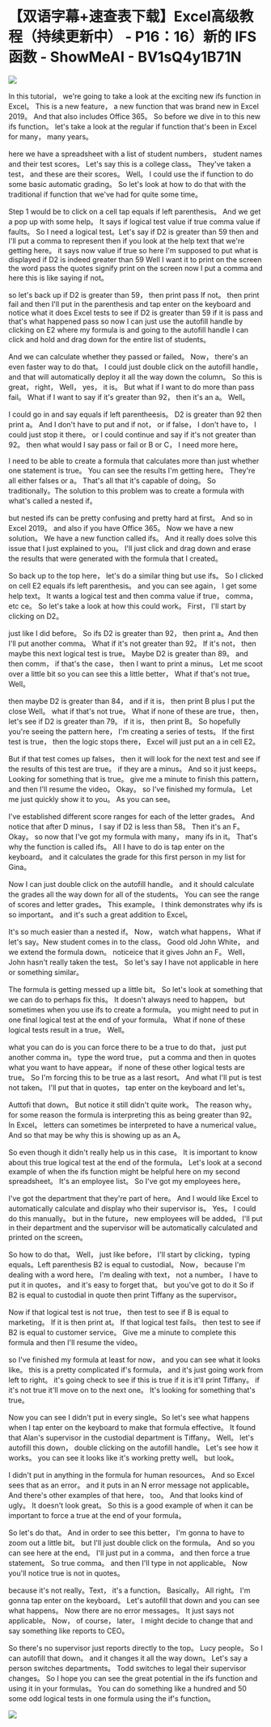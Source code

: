 # 【双语字幕+速查表下载】Excel高级教程（持续更新中） - P16：16）新的 IFS 函数 - ShowMeAI - BV1sQ4y1B71N

![](img/f7994a9b842409afa7c092c9437a0179_0.png)

In this tutorial， we're going to take a look at the exciting new ifs function in Excel。 This is a new feature， a new function that was brand new in Excel 2019。 And that also includes Office 365。 So before we dive in to this new ifs function。 let's take a look at the regular if function that's been in Excel for many， many years。

 here we have a spreadsheet with a list of student numbers， student names and their test scores。 Let's say this is a college class。 They've taken a test， and these are their scores。 Well。 I could use the if function to do some basic automatic grading。 So let's look at how to do that with the traditional if function that we've had for quite some time。

 Step 1 would be to click on a cell tap equals if left parenthesis。 And we get a pop up with some help。 It says if logical test value if true comma value if faults。 So I need a logical test。Let's say if D2 is greater than 59 then and I'll put a comma to represent then if you look at the help text that we're getting here。 it says now value if true so here I'm supposed to put what is displayed if D2 is indeed greater than 59 Well I want it to print on the screen the word pass the quotes signify print on the screen now I put a comma and here this is like saying if not。

 so let's back up if D2 is greater than 59， then print pass If not。 then print fail and then I'll put in the parenthesis and tap enter on the keyboard and notice what it does Excel tests to see if D2 is greater than 59 if it is pass and that's what happened pass so now I can just use the autofill handle by clicking on E2 where my formula is and going to the autofill handle I can click and hold and drag down for the entire list of students。

And we can calculate whether they passed or failed。 Now， there's an even faster way to do that。 I could just double click on the autofill handle， and that will automatically deploy it all the way down the column。 So this is great， right， Well， yes， it is。 But what if I want to do more than pass fail。 What if I want to say if it's greater than 92， then it's an a。 Well。

 I could go in and say equals if left parentheesis。 D2 is greater than 92 then print a。 And I don't have to put and if not， or if false， I don't have to， I could just stop it there。 or I could continue and say if it's not greater than 92。 then what would I say pass or fail or B or C， I need more here。

 I need to be able to create a formula that calculates more than just whether one statement is true。 You can see the results I'm getting here。 They're all either falses or a。 That's all that it's capable of doing。 So traditionally。The solution to this problem was to create a formula with what's called a nested if。

 but nested ifs can be pretty confusing and pretty hard at first。 And so in Excel 2019。 and also if you have Office 365。 Now we have a new solution。 We have a new function called ifs。 And it really does solve this issue that I just explained to you。 I'll just click and drag down and erase the results that were generated with the formula that I created。

 So back up to the top here， let's do a similar thing but use ifs。 So I clicked on cell E2 equals ifs left parenthesis。 and you can see again， I get some help text。 It wants a logical test and then comma value if true， comma， etc ce。 So let's take a look at how this could work。 First， I'll start by clicking on D2。

 just like I did before。 So ifs D2 is greater than 92， then print a。And then I'll put another comma。 What if it's not greater than 92。 If it's not， then maybe this next logical test is true。 Maybe D2 is greater than 89。 and then comm， if that's the case， then I want to print a minus。 Let me scoot over a little bit so you can see this a little better， What if that's not true。 Well。

 then maybe D2 is greater than 84， and if it is， then print B plus I put the close Well。 what if that's not true。 What if none of these are true， then， let's see if D2 is greater than 79。 if it is， then print B。 So hopefully you're seeing the pattern here， I'm creating a series of tests。 If the first test is true， then the logic stops there， Excel will just put an a in cell E2。

 But if that test comes up falses， then it will look for the next test and see if the results of this test are true。 if they are a minus。 And so it just keeps。Looking for something that is true。 give me a minute to finish this pattern， and then I'll resume the video。 Okay。 so I've finished my formula。 Let me just quickly show it to you。 As you can see。

 I've established different score ranges for each of the letter grades。 And notice that after D minus， I say if D2 is less than 58。 Then it's an F。 Okay。 so now that I've got my formula with many， many ifs in it。 That's why the function is called ifs。 All I have to do is tap enter on the keyboard。 and it calculates the grade for this first person in my list for Gina。

 Now I can just double click on the autofill handle。 and it should calculate the grades all the way down for all of the students。 You can see the range of scores and letter grades。 This example。 I think demonstrates why ifs is so important。 and it's such a great addition to Excel。

 It's so much easier than a nested if。 Now， watch what happens， What if let's say。New student comes in to the class。 Good old John White， and we extend the formula down。 noticeice that it gives John an F。 Well， John hasn't really taken the test。 So let's say I have not applicable in here or something similar。

 The formula is getting messed up a little bit。 So let's look at something that we can do to perhaps fix this。 It doesn't always need to happen。 but sometimes when you use ifs to create a formula。 you might need to put in one final logical test at the end of your formula。 What if none of these logical tests result in a true。 Well。

 what you can do is you can force there to be a true to do that， just put another comma in。 type the word true， put a comma and then in quotes what you want to have appear。 if none of these other logical tests are true。 So I'm forcing this to be true as a last resort。 And what I'll put is test not taken。 I'll put that in quotes， tap enter on the keyboard and let's。

Auttofi that down。 But notice it still didn't quite work。 The reason why。 for some reason the formula is interpreting this as being greater than 92。 In Excel。 letters can sometimes be interpreted to have a numerical value。 And so that may be why this is showing up as an A。

 So even though it didn't really help us in this case。 It is important to know about this true logical test at the end of the formula。 Let's look at a second example of when the ifs function might be helpful here on my second spreadsheet。 It's an employee list。 So I've got my employees here。

 I've got the department that they're part of here。 And I would like Excel to automatically calculate and display who their supervisor is。 Yes。 I could do this manually。 but in the future， new employees will be added。 I'll put in their department and the supervisor will be automatically calculated and printed on the screen。

 So how to do that。 Well， just like before， I'll start by clicking， typing equals。Left parenthesis B2 is equal to custodial。 Now， because I'm dealing with a word here。 I'm dealing with text， not a number。 I have to put it in quotes， and it's easy to forget that。 but you've got to do it So if B2 is equal to custodial in quote then print Tiffany as the supervisor。

 Now if that logical test is not true， then test to see if B is equal to marketing。 If it is then print at。 If that logical test fails。 then test to see if B2 is equal to customer service。 Give me a minute to complete this formula and then I'll resume the video。

 so I've finished my formula at least for now， and you can see what it looks like。 this is a pretty complicated if's formula， and it's just going work from left to right。 it's going check to see if this is true if it is it'll print Tiffany。 if it's not true it'll move on to the next one。 It's looking for something that's true。

 Now you can see I didn't put in every single。So let's see what happens when I tap enter on the keyboard to make that formula effective。 It found that Alan's supervisor in the custodial department is Tiffany。 Well。 let's autofill this down， double clicking on the autofill handle。 Let's see how it works。 you can see it looks like it's working pretty well。 but look。

 I didn't put in anything in the formula for human resources。 And so Excel sees that as an error。 and it puts in an N error message not applicable。 And there's other examples of that here， too。 And that looks kind of ugly。 It doesn't look great。 So this is a good example of when it can be important to force a true at the end of your formula。

 So let's do that。 And in order to see this better， I'm gonna to have to zoom out a little bit。 but I'll just double click on the formula。 And so you can see here at the end。 I'll just put in a comma， and then force a true statement。 So true comma。 and then I'll type in not applicable。 Now you'll notice true is not in quotes。

 because it's not really。Text， it's a function。 Basically。 All right。 I'm gonna tap enter on the keyboard。 Let's autofill that down and you can see what happens。 Now there are no error messages。 It just says not applicable。 Now， of course， later。 I might decide to change that and say something like reports to CEO。

 So there's no supervisor just reports directly to the top。 Lucy people。 So I can autofill that down。 and it changes it all the way down。 Let's say a person switches departments。 Todd switches to legal their supervisor changes。 So I hope you can see the great potential in the ifs function and using it in your formulas。 You can do something like  a hundred and 50 some odd logical tests in one formula using the if's function。



![](img/f7994a9b842409afa7c092c9437a0179_2.png)